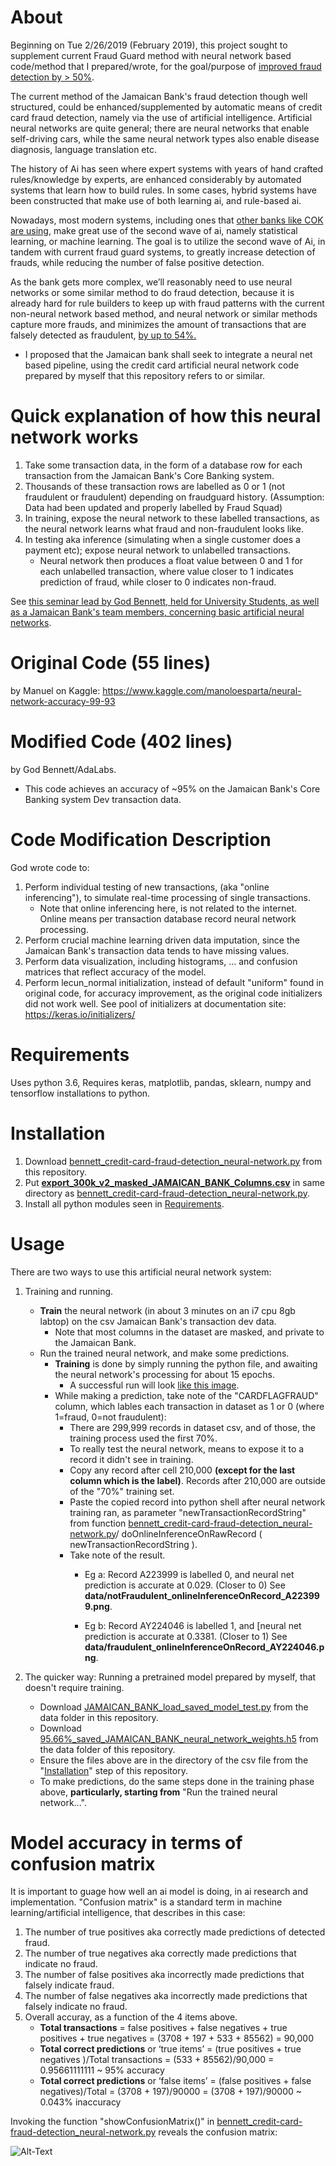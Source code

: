 
About
==============

Beginning on Tue 2/26/2019 (February 2019), this project sought to supplement current Fraud Guard method with neural network based code/method that I prepared/wrote, for the goal/purpose of [improved fraud detection by > 50%](http://news.mit.edu/2018/machine-learning-financial-credit-card-fraud-0920).

The current method of the Jamaican Bank's fraud detection though well structured, could be enhanced/supplemented by automatic means of credit card fraud detection, namely via the use of artificial intelligence. Artificial neural networks are quite general; there are neural networks that enable self-driving cars, while the same neural network types also enable disease diagnosis, language translation etc. 

The history of Ai has seen where expert systems with years of hand crafted rules/knowledge by experts, are enhanced considerably by automated systems that learn how to build rules. In some cases, hybrid systems have been constructed that make use of both learning ai, and rule-based ai.

Nowadays, most modern systems, including ones that [other banks like COK are using](https://www.fintechfutures.com/2018/10/smart-solution-gains-new-core-banking-tech-client-in-jamaica-cokcu/), make great use of the second wave of ai, namely statistical learning, or machine learning. The goal is to utilize the second wave of Ai, in tandem with current fraud guard systems, to greatly increase detection of frauds, while reducing the number of false positive detection.

As the bank gets more complex, we’ll reasonably need to use neural networks or some similar method to do fraud detection, because it is already hard for rule builders to keep up with fraud patterns with the current non-neural network based method, and neural network or similar methods capture more frauds, and minimizes the amount of transactions that are falsely detected as fraudulent, [by up to 54%.](http://news.mit.edu/2018/machine-learning-financial-credit-card-fraud-0920)

 * I proposed that the Jamaican bank shall seek to integrate a neural net based pipeline, using the credit card artificial neural network code prepared by myself that this repository refers to or similar.

Quick explanation of how this neural network works
==============
1. Take some transaction data, in the form of a database row for each transaction from the Jamaican Bank's Core Banking system.
2. Thousands of these transaction rows are labelled as 0 or 1 (not fraudulent or fraudulent) depending on fraudguard history. (Assumption: Data had been updated and properly labelled by Fraud Squad)
3. In training, expose the neural network to these labelled transactions, as the neural network learns what fraud and non-fraudulent looks like.
4. In testing aka inference (simulating when a single customer does a payment etc); expose neural network to unlabelled transactions. 
    * Neural network then produces a float value between 0 and 1 for each unlabelled transaction, where value closer to 1 indicates prediction of fraud, while closer to 0 indicates non-fraud.

See [this seminar lead by God Bennett, held for University Students, as well as a Jamaican Bank's team members, concerning basic artificial neural networks](https://github.com/JordanMicahBennett/Live-Agile-Artificial-Neural-Network-Programming-Sessions).



Original Code (55 lines)
==============
by Manuel on Kaggle: https://www.kaggle.com/manoloesparta/neural-network-accuracy-99-93



Modified Code (402 lines)
==============
by God Bennett/AdaLabs. 

* This code achieves an accuracy of ~95% on the Jamaican Bank's Core Banking system Dev transaction data.

 
Code Modification Description
==============
God wrote code to:

1. Perform individual testing of new transactions, (aka "online inferencing"), to simulate real-time processing of single transactions.
    * Note that online inferencing here, is not related to the internet. Online means per transaction database record neural network processing.
2. Perform crucial machine learning driven data imputation, since the Jamaican Bank's transaction data tends to have missing values.
3. Perform data visualization, including histograms, ... and confusion matrices that reflect accuracy of the model.
4. Perform lecun_normal initialization, instead of default "uniform" found in original code, for accuracy improvement, as the original code initializers did not work well. See pool of initializers at documentation site: https://keras.io/initializers/


Requirements
==============
Uses python 3.6, Requires keras, matplotlib, pandas, sklearn, numpy and tensorflow installations to python.



Installation
==============

1. Download [bennett_credit-card-fraud-detection_neural-network.py](https://github.com/g0dEngineer/Ai-Credit-Card-Fraud-Detection/blob/main/bennett_credit-card-fraud-detection_neural-network%20%5B402_lines%5D.py) from this repository.
2. Put **[export_300k_v2_masked_JAMAICAN_BANK_Columns.csv](https://drive.google.com/file/d/1QuH-iWaFIOh1KtiyRy1BIHJ6rxReK2KR/view?usp=sharing)** in same directory as [bennett_credit-card-fraud-detection_neural-network.py](https://github.com/g0dEngineer/Ai-Credit-Card-Fraud-Detection/blob/main/bennett_credit-card-fraud-detection_neural-network%20%5B402_lines%5D.py).
3. Install all python modules seen in [Requirements](https://github.com/g0dEngineer/Ai-Credit-Card-Fraud-Detection#requirements).


Usage
==============
There are two ways to use this artificial neural network system:

1. Training and running.
    * **Train** the neural network (in about 3 minutes on an i7 cpu 8gb labtop) on the csv Jamaican Bank's transaction dev data. 
        * Note that most columns in the dataset are masked, and private to the Jamaican Bank. 
    * Run the trained neural network, and make some predictions.
        * **Training** is done by simply running the python file, and awaiting the neural network's processing for about 15 epochs.
            * A successful run will look [like this image](https://github.com/g0dEngineer/Ai-Credit-Card-Fraud-Detection/blob/master/data/95.66%25_JAMAICAN_BANK_data_successful_run.png).
        * While making a prediction, take note of the "CARDFLAGFRAUD" column, which lables each transaction in dataset as 1 or 0 (where 1=fraud, 0=not fraudulent):
            * There are 299,999 records in dataset csv, and of those, the training process used the first 70%.
            * To really test the neural network, means to expose it to a record it didn't see in training.
            * Copy any record after cell 210,000 **(except for the last column which is the label)**. Records after 210,000 are outside of the "70%" training set.
            * Paste the copied record into python shell after neural network training ran, as parameter "newTransactionRecordString" from function [bennett_credit-card-fraud-detection_neural-network.py](https://github.com/g0dEngineer/Ai-Credit-Card-Fraud-Detection/blob/main/bennett_credit-card-fraud-detection_neural-network%20%5B402_lines%5D.py)/ doOnlineInferenceOnRawRecord ( newTransactionRecordString ).
            * Take note of the result.
                * Eg a: Record A223999 is labelled 0, and neural net prediction is accurate at 0.029. (Closer to 0) See **data/notFraudulent_onlineInferenceOnRecord_A223999.png**.
				
                * Eg b: Record AY224046 is labelled 1, and [neural net prediction is accurate at 0.3381. (Closer to 1)  See **data/fraudulent_onlineInferenceOnRecord_AY224046.png**.
             

2. The quicker way: Running a pretrained model prepared by myself, that doesn't require training.
    * Download [JAMAICAN_BANK_load_saved_model_test.py](https://github.com/g0dEngineer/Ai-Credit-Card-Fraud-Detection/blob/main/JAMAICAN_BANK_load_saved_model_test.py) from the data folder in this repository.
    * Download [95.66%_saved_JAMAICAN_BANK_neural_network_weights.h5](https://github.com/g0dEngineer/Ai-Credit-Card-Fraud-Detection/blob/master/data/95.66%25_saved_JAMAICAN_BANK_neural_network_weights.h5) from the data folder of this repository.
    * Ensure the files above are in the directory of the csv file from the "[Installation](https://github.com/g0dEngineer/Ai-Credit-Card-Fraud-Detection/blob/master/README.md#installation)" step of this repository.
    * To make predictions, do the same steps done in the training phase above, **particularly, starting from** "Run the trained neural network...".


Model accuracy in terms of confusion matrix
=============

It is important to guage how well an ai model is doing, in ai research and implementation.
"Confusion matrix" is a standard term in machine learning/artificial intelligence, that describes in this case:
1. The number of true positives aka correctly made predictions of detected fraud.
2. The number of true negatives aka correctly made predictions that indicate no fraud.
3. The number of false positives aka incorrectly made predictions that falsely indicate fraud.
4. The number of false negatives aka incorrectly made predictions that falsely indicate no fraud.
5. Overall accuray, as a function of the 4 items above.
    * **Total transactions** = false positives + false negatives + true positives + true negatives = (3708 + 197 + 533 + 85562) = 90,000
    * **Total correct predictions** or ‘true items’ = (true positives + true negatives )/Total transactions = (533 + 85562)/90,000 = 0.95661111111 ~ 95% accuracy
    * **Total correct predictions** or ‘false items’ = (false positives + false negatives)/Total = (3708 + 197)/90000 = (3708 + 197)/90000 ~ 0.043% inaccuracy



Invoking the function "showConfusionMatrix()" in [bennett_credit-card-fraud-detection_neural-network.py](https://github.com/g0dEngineer/Ai-Credit-Card-Fraud-Detection/blob/main/bennett_credit-card-fraud-detection_neural-network%20%5B402_lines%5D.py) reveals the confusion matrix:

![Alt-Text](data/95.66%25_JAMAICAN_BANK_data_confusion_matrix.png)

